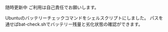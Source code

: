 随時更新中
ご利用は自己責任でお願いします。

Ubuntuのバッテリーチェックコマンドをシェルスクリプトにしました。
パスを通せばbat-check.shでバッテリー残量と劣化状態の確認ができます。
